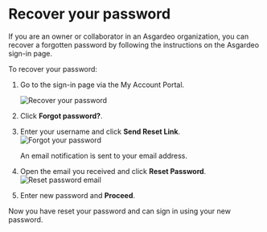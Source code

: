 # Recover your password

If you are an owner or collaborator in an Asgardeo organization, you can recover a forgotten password by following the instructions on the Asgardeo sign-in page.

To recover your password:

1. Go to the sign-in page via the <a :href="$withBase('/guides/your-asgardeo/asgardeo-self-service/#access-my-account-portal')">My Account Portal</a>. 

   <img :src="$withBase('/assets/img/guides/organization/self-service/customer/recover-your-password.png')" alt="Recover your password">

2. Click **Forgot password?**.
3. Enter your username and click **Send Reset Link**.
   <img :src="$withBase('/assets/img/guides/organization/self-service/customer/forgot-your-password.png')" alt="Forgot your password">

   An email notification is sent to your email address. 

4. Open the email you received and click **Reset Password**.
   <img :src="$withBase('/assets/img/guides/organization/self-service/customer/reset-password-email.png')" alt="Reset password email">
5. Enter new password and **Proceed**.

Now you have reset your password and can sign in using your new password.
